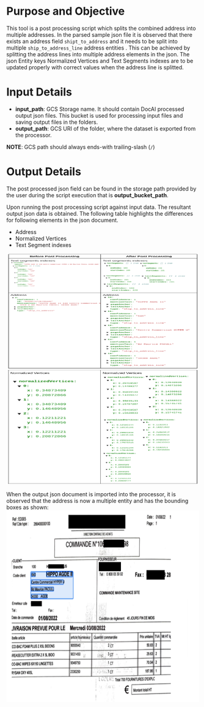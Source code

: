 # Purpose and Objective
This tool is a post processing script which splits the combined address into multiple addresses. In the parsed sample json file it is observed that there exists an address field `shipt_to_address` and it needs to be split into multiple `ship_to_address_line` address entities .
This can be achieved by splitting the address lines into multiple address elements in the json. The json Entity keys Normalized Vertices and Text Segments indexes are to be updated properly with correct values when the address line is splitted.

# Input Details
* **input_path**: GCS Storage name. It should contain DocAI processed output json files. This bucket is used for processing input files and saving output files in the folders.
* **output_path**: GCS URI of the folder, where the dataset is exported from the processor.

**NOTE**: GCS path should always ends-with trailing-slash (`/`)

# Output Details
The post processed json field can be found in the storage path provided by the user during the script execution that is **output_bucket_path**.

Upon running the post processing script against input data. The resultant output json data is obtained. The following table highlights the differences for following elements in the json document.
* Address
* Normalized Vertices
* Text Segment indexes

<img src='./images/json_sample_1.png' width=600 height=300></img>
<img src='./images/json_sample_2.png' width=600 height=300></img>

When the output json document is imported into the processor, it is observed that the address is now a multiple entity and has the bounding boxes as shown:
<img src='./images/address_sample.png' width=1000 height=500></img>